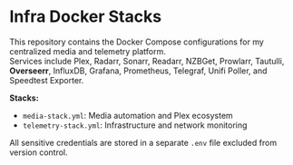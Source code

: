 # Infra Docker Stacks

This repository contains the Docker Compose configurations for my centralized media and telemetry platform.  
Services include Plex, Radarr, Sonarr, Readarr, NZBGet, Prowlarr, Tautulli, **Overseerr**, InfluxDB, Grafana, Prometheus, Telegraf, Unifi Poller, and Speedtest Exporter.

**Stacks:**
- `media-stack.yml`: Media automation and Plex ecosystem
- `telemetry-stack.yml`: Infrastructure and network monitoring

All sensitive credentials are stored in a separate `.env` file excluded from version control.